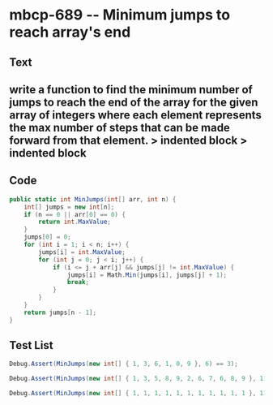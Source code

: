 # mbcp-689 -- Minimum jumps to reach array's end

## Text

## write a function to find the minimum number of jumps to reach the end of the array for the given array of integers where each element represents the max number of steps that can be made forward from that element. > indented block > indented block

## Code

```csharp
public static int MinJumps(int[] arr, int n) {
    int[] jumps = new int[n];
    if (n == 0 || arr[0] == 0) {
        return int.MaxValue;
    }
    jumps[0] = 0;
    for (int i = 1; i < n; i++) {
        jumps[i] = int.MaxValue;
        for (int j = 0; j < i; j++) {
            if (i <= j + arr[j] && jumps[j] != int.MaxValue) {
                jumps[i] = Math.Min(jumps[i], jumps[j] + 1);
                break;
            }
        }
    }
    return jumps[n - 1];
}
```

## Test List

```csharp
Debug.Assert(MinJumps(new int[] { 1, 3, 6, 1, 0, 9 }, 6) == 3);
```

```csharp
Debug.Assert(MinJumps(new int[] { 1, 3, 5, 8, 9, 2, 6, 7, 6, 8, 9 }, 11) == 3);
```

```csharp
Debug.Assert(MinJumps(new int[] { 1, 1, 1, 1, 1, 1, 1, 1, 1, 1, 1 }, 11) == 10);
```
